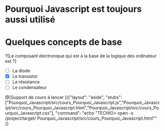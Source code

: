 # Pourquoi Javascript est toujours aussi utilisé

# Quelques concepts de base

?[Le composant électronique qui est à la base de la logique des ordinateur est ?]
-[ ] La diode
-[X] Le transistor
-[ ] La résistance
-[ ] Le condensateur

@[Support de cours à lancer ]({"layout": "aside", "stubs": ["Pourquoi_Javascript/src/cours_Pourquoi_Javascript.js","Pourquoi_Javascript/src/cours_Pourquoi_Javascript.html","Pourquoi_Javascript/src/cours_Pourquoi_Javascript.css"], "command": "echo \"TECHIO> open -s /project/target/ Pourquoi_Javascript/src/cours_Pourquoi_Javascript.html\"" })
